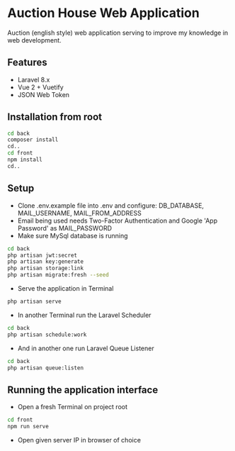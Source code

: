 # Auction House Web Application
Auction (english style) web application serving to improve my knowledge in web development.

## Features
- Laravel 8.x
- Vue 2 + Vuetify
- JSON Web Token

## Installation from root
```bash
cd back
composer install
cd..
cd front
npm install
cd..
```

## Setup
- Clone .env.example file into .env and configure: DB_DATABASE, MAIL_USERNAME, MAIL_FROM_ADDRESS
- Email being used needs Two-Factor Authentication and Google 'App Password' as MAIL_PASSWORD
- Make sure MySql database is running
```bash
cd back
php artisan jwt:secret
php artisan key:generate
php artisan storage:link
php artisan migrate:fresh --seed
```
- Serve the application in Terminal
```bash
php artisan serve
```
- In another Terminal run the Laravel Scheduler
```bash
cd back
php artisan schedule:work
```
- And in another one run Laravel Queue Listener
```bash
cd back
php artisan queue:listen
```

## Running the application interface
- Open a fresh Terminal on project root
```bash
cd front
npm run serve
```
- Open given server IP in browser of choice
